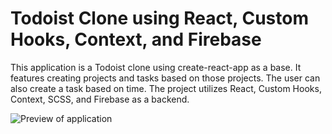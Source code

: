 # Todoist Clone using React, Custom Hooks, Context, and Firebase

This application is a Todoist clone using create-react-app as a base. It features creating projects and tasks based on those projects. The user can also create a task based on time. The project utilizes React, Custom Hooks, Context, SCSS, and Firebase as a backend.

![Preview of application](https://github.com/karlhadwen/todoist/raw/master/todoist-preview.png?raw=true)
